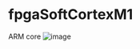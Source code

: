 # fpgaSoftCortexM1
ARM core
![image](https://github.com/hamedtorky/fpgaSoftCortexM1/assets/4295831/3b6037b3-980b-4161-ba8e-58510578d081)
